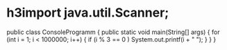 # h3import java.util.Scanner;

public class ConsoleProgramm {
    public static void main(String[] args) {
        for (int i = 1; i < 1000000; i++)
        {
            if (i % 3 == 0 ) System.out.printf(i + " ");
        }
    }
}

